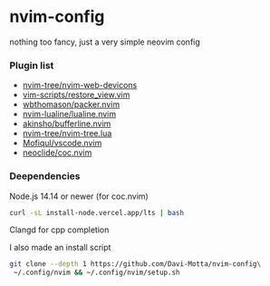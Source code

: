 
# nvim-config
nothing too fancy, just a very simple neovim config
### Plugin list
 * [nvim-tree/nvim-web-devicons](https://github.com/nvim-tree/nvim-web-devicons)
 * [vim-scripts/restore_view.vim](https://github.com/vim-scripts/restore_view.vim) 
 * [wbthomason/packer.nvim](https://github.com/wbthomason/packer.nvim)
 * [nvim-lualine/lualine.nvim](https://github.com/nvim-lualine/lualine.nvim)
 * [akinsho/bufferline.nvim](https://github.com/akinsho/bufferline.nvim)
 * [nvim-tree/nvim-tree.lua](https://github.com/nvim-tree/nvim-tree.lua)
 * [Mofiqul/vscode.nvim](https://github.com/Mofiqul/vscode.nvim)
 * [neoclide/coc.nvim](https://github.com/neoclide/coc.nvim)

 
 ### Deependencies
 
 Node.js 14.14 or newer (for coc.nvim)
```bash 
curl -sL install-node.vercel.app/lts | bash 
```
 Clangd for cpp completion
 
I also made an install script
```bash
git clone --depth 1 https://github.com/Davi-Motta/nvim-config\
 ~/.config/nvim && ~/.config/nvim/setup.sh
```
